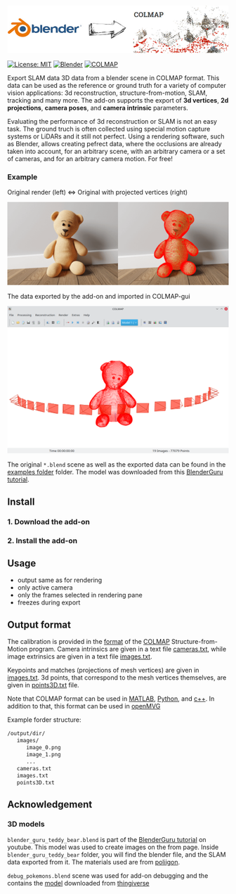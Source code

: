 ![](./docs/blender_addon_logo.jpg)

[![License: MIT](https://img.shields.io/badge/License-MIT-blue.svg)](https://opensource.org/licenses/MIT)
[![Blender](https://img.shields.io/badge/blender-2.8+-blue)](https://www.blender.org/download/)
[![COLMAP](https://img.shields.io/badge/export_format-colmap-blue)](http://colmap.github.io/)

Export SLAM data 3D data from a blender scene in COLMAP format. This data can be used as the reference or ground truth for a variety of computer vision applications: 3d reconstruction, structure-from-motion, SLAM, tracking and many more. The add-on supports the export of **3d vertices**, **2d projections**, **camera poses**, and **camera intrinsic** parameters.

Evaluating the performance of 3d reconstruction or SLAM is not an easy task. The ground truch is often collected using special motion capture systems or LiDARs and it still not perfect. Using a rendering software, such as Blender, allows creating pefrect data, where the occlusions are already taken into account, for an arbitrary scene, with an arbitrary camera or a set of cameras, and for an arbitrary camera motion. For free!

### Example

Original render (left) <=> Original with projected vertices (right)

![](./docs/bear_original_projected_merged2.gif)

The data exported by the add-on and imported in COLMAP-gui

![](./docs/bear_colmap.png)

The original `*.blend` scene as well as the exported data can be found in the [examples folder](https://github.com/avkudr/blender_slam_data_export/tree/main/examples/blender_guru_teddy_bear) folder. The model was downloaded from this [BlenderGuru tutorial](https://www.youtube.com/watch?v=Ebx2qbBlvh0&ab_channel=BlenderGuru).
## Install


### 1. Download the add-on

### 2. Install the add-on

## Usage

- output same as for rendering
- only active camera
- only the frames selected in rendering pane
- freezes during export

## Output format

The calibration is provided in the [format](http://colmap.github.io/format.html) of the [COLMAP](http://colmap.github.io/) Structure-from-Motion program. Camera intrinsics are given in a text file [cameras.txt](http://colmap.github.io/format.html#cameras-txt), while image extrinsics are given in a text file [images.txt](http://colmap.github.io/format.html#images-txt).

Keypoints and matches (projections of mesh vertices) are given in [images.txt](http://colmap.github.io/format.html#images-txt). 3d points, that correspond to the mesh vertices themselves, are given in [points3D.txt](http://colmap.github.io/format.html#points3d-txt) file.

Note that COLMAP format can be used in [MATLAB](https://github.com/colmap/colmap/blob/master/scripts/matlab/read_model.m), [Python](https://github.com/colmap/colmap/blob/dev/scripts/python/read_write_model.py), and [c++](https://github.com/colmap/colmap/blob/dev/src/base/reconstruction.h). In addition to that, this format can be used in [openMVG](https://github.com/openMVG/openMVG/blob/develop/src/software/SfM/import/io_readGTETH3D.hpp)

Example forder structure:
```
/output/dir/
   images/
      image_0.png
      image_1.png
      ...
   cameras.txt
   images.txt
   points3D.txt
```

## Acknowledgement

### 3D models

`blender_guru_teddy_bear.blend` is part of the [BlenderGuru tutorial](https://www.youtube.com/watch?v=Ebx2qbBlvh0&ab_channel=BlenderGuru) on youtube. This model was used to create images on the from page. Inside `blender_guru_teddy_bear` folder, you will find the blender file, and the SLAM data exported from it. The materials used are from [poliigon](https://www.poliigon.com/).

`debug_pokemons.blend` scene was used for add-on debugging and the contains the [model](https://www.thingiverse.com/thing:1727376) downloaded from [thingiverse](www.thingiverse.com) 